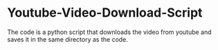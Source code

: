 # Youtube-Video-Download-Script
The code is a python script that downloads the video from youtube and saves it in the same directory as the code.
